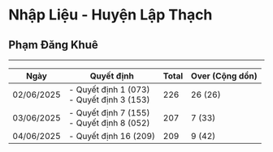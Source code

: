 # Nhập Liệu - Huyện Lập Thạch
## Phạm Đăng Khuê
-----
| Ngày       | Quyết định                                         | Total  | Over (Cộng dồn) |
|------------|----------------------------------------------------|--------|-----------------|
| 02/06/2025 | - Quyết định 1   (073) <br> - Quyết định 3 (153)   | 226    | 26 (26)         |
| 03/06/2025 | - Quyết định 7   (155) <br> - Quyết định 8 (052)   | 207    | 7 (33)          |
| 04/06/2025 | - Quyết định 16  (209)                             | 209    | 9 (42)          |
